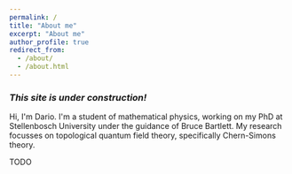 ```yaml
---
permalink: /
title: "About me"
excerpt: "About me"
author_profile: true
redirect_from: 
  - /about/
  - /about.html
---
```


### *This site is under construction!*

Hi, I'm Dario. I'm a student of mathematical physics, working on my PhD at Stellenbosch
University under the guidance of Bruce Bartlett. My research focusses on topological quantum
field theory, specifically Chern-Simons theory.

TODO
